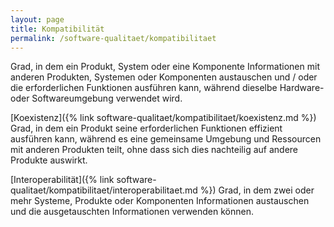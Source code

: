 ```yaml
---
layout: page
title: Kompatibilität
permalink: /software-qualitaet/kompatibilitaet
---
```


Grad, in dem ein Produkt, System oder eine Komponente Informationen mit anderen Produkten, Systemen oder Komponenten austauschen und / oder die erforderlichen Funktionen ausführen kann, während dieselbe Hardware- oder Softwareumgebung verwendet wird.

[Koexistenz]({% link software-qualitaet/kompatibilitaet/koexistenz.md %})
Grad, in dem ein Produkt seine erforderlichen Funktionen effizient ausführen kann, während es eine gemeinsame Umgebung und Ressourcen mit anderen Produkten teilt, ohne dass sich dies nachteilig auf andere Produkte auswirkt.

[Interoperabilität]({% link software-qualitaet/kompatibilitaet/interoperabilitaet.md %})
Grad, in dem zwei oder mehr Systeme, Produkte oder Komponenten Informationen austauschen und die ausgetauschten Informationen verwenden können.